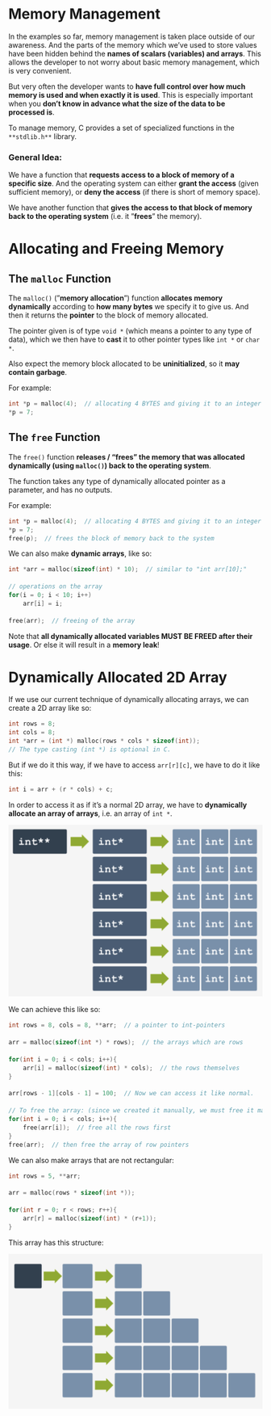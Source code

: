 # Memory Management

In the examples so far, memory management is taken place outside of our awareness. And the parts of the memory which we’ve used to store values have been hidden behind the **names of scalars (variables) and arrays**. This allows the developer to not worry about basic memory management, which is very convenient.

But very often the developer wants to **have full control over how much memory is used and when exactly it is used**. This is especially important when you **don’t know in advance what the size of the data to be processed is**.

To manage memory, C provides a set of specialized functions in the `**stdlib.h**` library.

### General Idea:

We have a function that **requests access to a block of memory of a specific size**. And the operating system can either **grant the access** (given sufficient memory), or **deny the access** (if there is short of memory space).

We have another function that **gives the access to that block of memory back to the operating system** (i.e. it ”**frees**” the memory). 

# Allocating and Freeing Memory

## The `malloc` Function

The `malloc()` (”**memory allocation**”) function **allocates memory dynamically** according to **how many bytes** we specify it to give us. And then it returns the **pointer** to the block of memory allocated. 

The pointer given is of type `void *` (which means a pointer to any type of data), which we then have to **cast** it to other pointer types like `int *` or `char *`.

Also expect the memory block allocated to be **uninitialized**, so it **may contain garbage**.

For example:

```c
int *p = malloc(4);  // allocating 4 BYTES and giving it to an integer pointer
*p = 7;
```

## The `free` Function

The `free()` function **releases / “frees” the memory that was allocated dynamically (**using `malloc()`**) back to the operating system**. 

The function takes any type of dynamically allocated pointer as a parameter, and has no outputs.

For example:

```c
int *p = malloc(4);  // allocating 4 BYTES and giving it to an integer pointer
*p = 7;
free(p);  // frees the block of memory back to the system
```

We can also make **dynamic arrays**, like so:

```c
int *arr = malloc(sizeof(int) * 10);  // similar to "int arr[10];"

// operations on the array
for(i = 0; i < 10; i++) 
    arr[i] = i;

free(arr);  // freeing of the array
```

Note that **all dynamically allocated variables MUST BE FREED after their usage**. Or else it will result in a **memory leak**!

# Dynamically Allocated 2D Array

If we use our current technique of dynamically allocating arrays, we can create a 2D array like so:

```c
int rows = 8;
int cols = 8;
int *arr = (int *) malloc(rows * cols * sizeof(int));
// The type casting (int *) is optional in C.
```

But if we do it this way, if we have to access `arr[r][c]`, we have to do it like this:

```c
int i = arr + (r * cols) + c; 
```

In order to access it as if it’s a normal 2D array, we have to **dynamically allocate an array of arrays**, i.e. an array of `int *`.

![dynamic_array_1.png](assets/dynamic_array_1.png)

We can achieve this like so:

```c
int rows = 8, cols = 8, **arr;  // a pointer to int-pointers

arr = malloc(sizeof(int *) * rows);  // the arrays which are rows

for(int i = 0; i < cols; i++){
    arr[i] = malloc(sizeof(int) * cols);  // the rows themselves
}

arr[rows - 1][cols - 1] = 100;  // Now we can access it like normal.

// To free the array: (since we created it manually, we must free it manually)
for(int i = 0; i < cols; i++){
    free(arr[i]);  // free all the rows first
} 
free(arr);  // then free the array of row pointers
```

We can also make arrays that are not rectangular:

```c
int rows = 5, **arr;

arr = malloc(rows * sizeof(int *));

for(int r = 0; r < rows; r++){
    arr[r] = malloc(sizeof(int) * (r+1));
}
```

This array has this structure:

![dynamic_array_2.png](assets/dynamic_array_2.png)